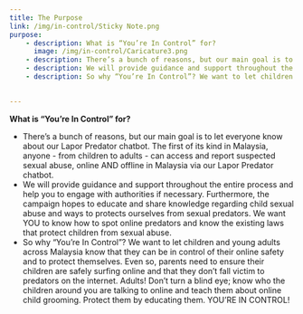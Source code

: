 ```yaml
---
title: The Purpose
link: /img/in-control/Sticky Note.png
purpose: 
    - description: What is “You’re In Control” for?
      image: /img/in-control/Caricature3.png
    - description: There’s a bunch of reasons, but our main goal is to let everyone know about our Lapor Predator chatbot. The first of its kind in Malaysia, anyone - from children to adults - can access and report suspected sexual abuse, online AND offline in Malaysia via our Lapor Predator chatbot. 
    - description: We will provide guidance and support throughout the entire process and help you to engage with authorities if necessary. Furthermore, the campaign hopes to educate and share knowledge regarding child sexual abuse and ways to protects ourselves from sexual predators. We want YOU to know how to spot online predators and know the existing laws that protect children from sexual abuse.
    - description: So why “You’re In Control”? We want to let children and young adults across Malaysia know that they can be in control of their online safety and to protect themselves. Even so, parents need to ensure their children are safely surfing online and that they don’t fall victim to predators on the internet. Adults! Don’t turn a blind eye; know who the children around you are talking to online and teach them about online child grooming. Protect them by educating them. YOU’RE IN CONTROL!

    
---
```



**What is “You’re In Control” for?**

* There’s a bunch of reasons, but our main goal is to let everyone know about our Lapor Predator chatbot. The first of its kind in Malaysia, anyone - from children to adults - can access and report suspected sexual abuse, online AND offline in Malaysia via our Lapor Predator chatbot. 
* We will provide guidance and support throughout the entire process and help you to engage with authorities if necessary. Furthermore, the campaign hopes to educate and share knowledge regarding child sexual abuse and ways to protects ourselves from sexual predators. We want YOU to know how to spot online predators and know the existing laws that protect children from sexual abuse.
* So why “You’re In Control”? We want to let children and young adults across Malaysia know that they can be in control of their online safety and to protect themselves. Even so, parents need to ensure their children are safely surfing online and that they don’t fall victim to predators on the internet. Adults! Don’t turn a blind eye; know who the children around you are talking to online and teach them about online child grooming. Protect them by educating them. YOU’RE IN CONTROL!
